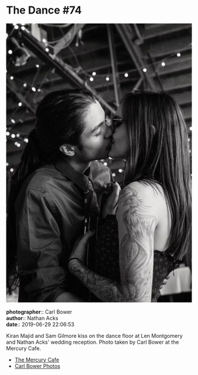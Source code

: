 # The Dance #74

![Kiran Majid and Sam Gilmore kiss](assets/2019-06-29-set-4-the-dance-74.webp)

**photographer**:: Carl Bower  
**author**:: Nathan Acks  
**date**:: 2019-06-29 22:06:53

Kiran Majid and Sam Gilmore kiss on the dance floor at Len Montgomery and Nathan Acks' wedding reception. Photo taken by Carl Bower at the Mercury Cafe.

* [The Mercury Cafe](http://mercurycafe.com)
* [Carl Bower Photos](https://carlbowerphotos.com)
